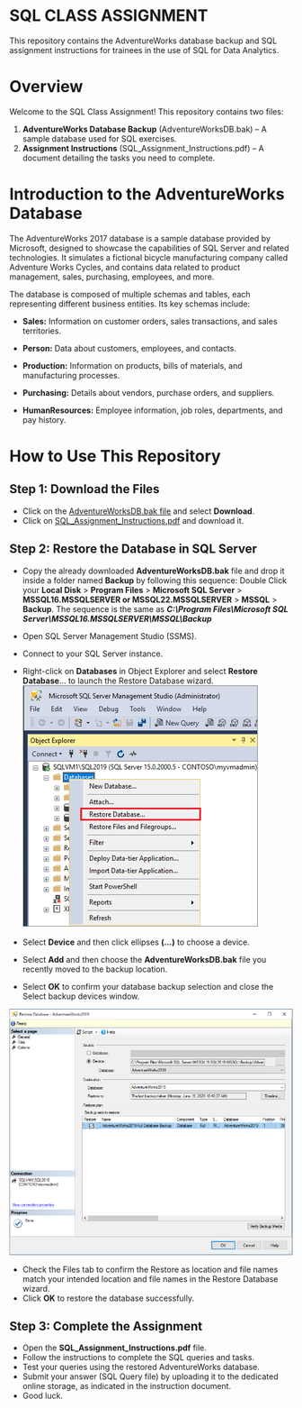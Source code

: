 # SQL CLASS ASSIGNMENT
This repository contains the AdventureWorks database backup and SQL assignment instructions for trainees in the use of SQL for Data Analytics.


# Overview

Welcome to the SQL Class Assignment! This repository contains two files:

1. **AdventureWorks Database Backup** (AdventureWorksDB.bak) – A sample database used for SQL exercises.
2. **Assignment Instructions** (SQL_Assignment_Instructions.pdf) – A document detailing the tasks you need to complete.


# Introduction to the AdventureWorks Database
The AdventureWorks 2017 database is a sample database provided by Microsoft, designed to showcase the capabilities of SQL Server and related technologies. It simulates a fictional bicycle manufacturing company called Adventure Works Cycles, and contains data related to product management, sales, purchasing, employees, and more.

The database is composed of multiple schemas and tables, each representing different business entities. Its key schemas include:

- **Sales:** Information on customer orders, sales transactions, and sales territories.

- **Person:** Data about customers, employees, and contacts.

- **Production:** Information on products, bills of materials, and manufacturing processes.

- **Purchasing:** Details about vendors, purchase orders, and suppliers.

- **HumanResources:** Employee information, job roles, departments, and pay history.


# How to Use This Repository
## Step 1: Download the Files
- Click on the [AdventureWorksDB.bak file](https://drive.google.com/file/d/18spWji6pcRVclRdZZD7hIWBJ7tROiXXy/view?usp=sharing) and select **Download**.
- Click on [SQL_Assignment_Instructions.pdf](https://github.com/popoolaio/SQL-Class-Assignment/blob/main/SQL_Assignment_Instructions.pdf) and download it.

## Step 2: Restore the Database in SQL Server
- Copy the already downloaded **AdventureWorksDB.bak** file and drop it inside a folder named **Backup** by following this sequence: Double Click your **Local Disk** > **Program Files** > **Microsoft SQL Server** > **MSSQL16.MSSQLSERVER or MSSQL22.MSSQLSERVER** > **MSSQL** > **Backup**. The sequence is the same as ***C:\Program Files\Microsoft SQL Server\MSSQL16.MSSQLSERVER\MSSQL\Backup***
- Open SQL Server Management Studio (SSMS).
- Connect to your SQL Server instance.
- Right-click on **Databases** in Object Explorer and select **Restore Database**... to launch the Restore Database wizard.
  ![SQL Server](https://github.com/popoolaio/SQL-Class-Assignment/blob/main/Screenshots/restore-db-ssms.png)

- Select **Device** and then click ellipses **(...)** to choose a device.
- Select **Add** and then choose the **AdventureWorksDB.bak** file you recently moved to the backup location.
- Select **OK** to confirm your database backup selection and close the Select backup devices window.

![Backup File](https://github.com/popoolaio/SQL-Class-Assignment/blob/main/Screenshots/restore-db-wizard-ssms.png)
- Check the Files tab to confirm the Restore as location and file names match your intended location and file names in the Restore Database wizard.
- Click **OK** to restore the database successfully.

## Step 3: Complete the Assignment
- Open the **SQL_Assignment_Instructions.pdf** file.
- Follow the instructions to complete the SQL queries and tasks.
- Test your queries using the restored AdventureWorks database.
- Submit your answer (SQL Query file) by uploading it to the dedicated online storage, as indicated in the instruction document.
- Good luck.
